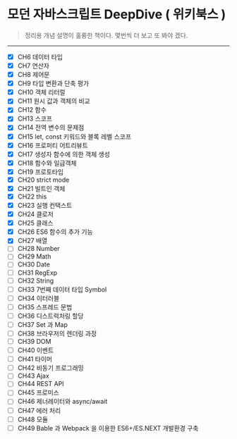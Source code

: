 # 모던 자바스크립트 DeepDive ( 위키북스 )

> 정리용
	개념 설명이 훌륭한 책이다. 몇번씩 더 보고 또 봐야 겠다.   
>

---

- [x] CH6 데이터 타입
- [x] CH7 연산자
- [x] CH8 제어문
- [x] CH9 타입 변환과 단축 평가
- [x] CH10 객체 리터럴
- [x] CH11 원시 값과 객체의 비교
- [x] CH12 함수
- [x] CH13 스코프
- [x] CH14 전역 변수의 문제점
- [x] CH15 let, const 키워드와 블록 레벨 스코프
- [x] CH16 프로퍼티 어트리뷰트
- [x] CH17 생성자 함수에 의한 객체 생성
- [x] CH18 함수와 일급객체
- [x] CH19 프로토타입
- [x] CH20 strict mode
- [x] CH21 빌트인 객체
- [x] CH22 this
- [x] CH23 실행 컨택스트
- [x] CH24 클로저
- [x] CH25 클래스
- [x] CH26 ES6 함수의 추가 기능
- [x] CH27 배열
- [ ] CH28 Number
- [ ] CH29 Math
- [ ] CH30 Date
- [ ] CH31 RegExp
- [ ] CH32 String
- [ ] CH33 7번째 데이터 타입 Symbol
- [ ] CH34 이터러블
- [ ] CH35 스프레드 문법
- [ ] CH36 디스트럭처링 할당
- [ ] CH37 Set 과 Map
- [ ] CH38 브라우저의 렌더링 과정
- [ ] CH39 DOM
- [ ] CH40 이벤트
- [ ] CH41 타이머
- [ ] CH42 비동기 프로그래밍 
- [ ] CH43 Ajax
- [ ] CH44 REST API 
- [ ] CH45 프로미스
- [ ] CH46 제너레이터와 async/await
- [ ] CH47 에러 처리
- [ ] CH48 모듈
- [ ] CH49 Bable 과 Webpack 을 이용한 ES6+/ES.NEXT 개발환경 구축

